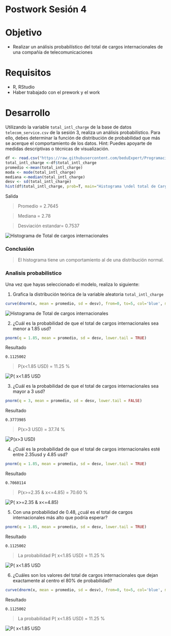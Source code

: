 # Postwork Sesión 4
# Objetivo
- Realizar un análisis probabilístico del total de cargos internacionales de una compañía de telecomunicaciones
# Requisitos
- R, RStudio
- Haber trabajado con el prework y el work
# Desarrollo
Utilizando la variable `total_intl_charge` de la base de datos `telecom_service.csv` de la sesión 3, realiza un análisis probabilístico. Para ello, debes determinar la función de distribución de probabilidad que más se acerque el comportamiento de los datos. Hint: Puedes apoyarte de medidas descriptivas o técnicas de visualización.
```R
df <- read.csv("https://raw.githubusercontent.com/beduExpert/Programacion-R-Santander-2022/main/Sesion-03/Data/telecom_service.csv")
total_intl_charge <-df$total_intl_charge
promedio <-mean(total_intl_charge)
moda <- mode(total_intl_charge)
mediana <-median(total_intl_charge)
desv <- sd(total_intl_charge)
hist(df$total_intl_charge, prob=T, main="Histograma \ndel total de Cargos internacionales")
```
Salida
> Promedio = 2.7645

> Mediana = 2.78

> Desviación estandar= 0.7537

![Histograma de Total de cargos internacionales](https://github.com/nestorabdy/Programacion-R-G20/blob/main/Postwork%2004/histograma_TCInt.png)

### Conclusión

> El histograma tiene un comportamiento al de una distribución normal.
### Analisis probabilistico
Una vez que hayas seleccionado el modelo, realiza lo siguiente:

1. Grafica la distribución teórica de la variable aleatoria `total_intl_charge`
```R 
curve(dnorm(x, mean = promedio, sd = desv), from=0, to=5, col='blue', main = "Distribución \n teórica", ylab = "f(x)", xlab = "X")
```
![Histograma de Total de cargos internacionales](https://github.com/nestorabdy/Programacion-R-G20/blob/main/Postwork%2004/grafica_distribuci%C3%B3n_teorica.png)

2. ¿Cuál es la probabilidad de que el total de cargos internacionales sea menor a 1.85 usd?
```R 
pnorm(q = 1.85, mean = promedio, sd = desv, lower.tail = TRUE)
```
Resultado
```
0.1125002
```
> P(x<1.85 USD) = 11.25 %

![P( x<1.85 USD](https://github.com/nestorabdy/Programacion-R-G20/blob/main/Postwork%2004/grafica_p4_e2.png)

3. ¿Cuál es la probabilidad de que el total de cargos internacionales sea mayor a 3 usd?
```R 
pnorm(q = 3, mean = promedio, sd = desv, lower.tail = FALSE)
```
Resultado
```
0.3773985
```
> P(x>3 USD) = 37.74 %

![ P(x>3 USD)](https://github.com/nestorabdy/Programacion-R-G20/blob/main/Postwork%2004/grafica_p4_e3.png)

4. ¿Cuál es la probabilidad de que el total de cargos internacionales esté entre 2.35usd y 4.85 usd?
```R 
pnorm(q = 1.85, mean = promedio, sd = desv, lower.tail = TRUE)
```

Resultado
```
0.7060114
```
> P(x>=2.35 & x<=4.85) = 70.60 %

![P( x>=2.35 & x<=4.85) ](https://github.com/nestorabdy/Programacion-R-G20/blob/main/Postwork%2004/grafica_p4_e4.png)

5. Con una probabilidad de 0.48, ¿cuál es el total de cargos internacionales más alto que podría esperar?
```R 
pnorm(q = 1.85, mean = promedio, sd = desv, lower.tail = TRUE)
```
Resultado
```
0.1125002
```
> La probabilidad P( x<1.85 USD) = 11.25 %

![P( x<1.85 USD](https://github.com/nestorabdy/Programacion-R-G20/blob/main/Postwork%2004/grafica_p4_e5.png)

6. ¿Cuáles son los valores del total de cargos internacionales que dejan exactamente al centro el 80% de probabilidad?
```R 
curve(dnorm(x, mean = promedio, sd = desv), from=0, to=5, col='blue', main = "Distribución \n teórica", ylab = "f(x)", xlab = "X")
```
Resultado
```
0.1125002
```
> La probabilidad P( x<1.85 USD) = 11.25 %

![P( x<1.85 USD](https://github.com/nestorabdy/Programacion-R-G20/blob/main/Postwork%2004/grafica_p4_e6.png)
